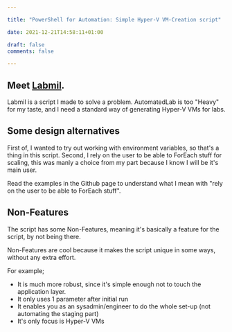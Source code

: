```yaml
--- 

title: "PowerShell for Automation: Simple Hyper-V VM-Creation script" 

date: 2021-12-21T14:58:11+01:00 

draft: false
comments: false

--- 
```

## Meet [Labmil](https://github.com/ehmiiz/labmil).
Labmil is a script I made to solve a problem. AutomatedLab is too "Heavy" for my taste, and I need a standard way of generating Hyper-V VMs for labs.

## Some design alternatives
First of, I wanted to try out working with environment variables, so that's a thing in this script. Second, I rely on the user to be able to ForEach stuff for scaling, this was manly a choice from my part because I know I will be it's main user.

Read the examples in the Github page to understand what I mean with "rely on the user to be able to ForEach stuff".

## Non-Features
The script has some Non-Features, meaning it's basically a feature for the script, by not being there.

Non-Features are cool because it makes the script unique in some ways, without any extra effort.

For example;

- It is much more robust, since it's simple enough not to touch the application layer.
- It only uses 1 parameter after initial run
- It enables you as an sysadmin/engineer to do the whole set-up (not automating the staging part)
- It's only focus is Hyper-V VMs

